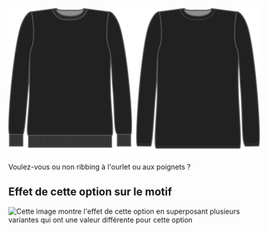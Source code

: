 ![Bord côte](ribbing.svg)

Voulez-vous ou non ribbing à l'ourlet ou aux poignets ?

## Effet de cette option sur le motif

![Cette image montre l'effet de cette option en superposant plusieurs variantes qui ont une valeur différente pour cette option](sven\_ribbing\_sample.svg "Effet de cette option sur le motif")
